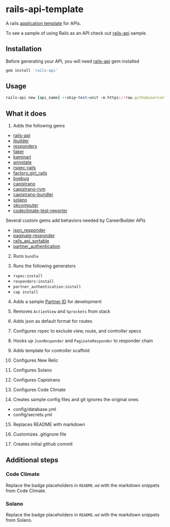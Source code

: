 # rails-api-template

A rails [application template](http://guides.rubyonrails.org/rails_application_templates.html) for APIs.

To see a sample of using Rails as an API check out [rails-api](https://cagit.careerbuilder.com/zwelch/rails-api) sample.

## Installation

Before generating your API, you will need [rails-api](https://github.com/rails-api/rails-api) gem installed

```ruby
gem install 'rails-api'
```

## Usage

```ruby
rails-api new [api_name] --skip-test-unit -m https://raw.githubusercontent.com/zacharywelch/rails-api-template/master/template.rb
```

## What it does

1. Adds the following gems
  - [rails-api](https://github.com/rails-api/rails-api)
  - [jbuilder](https://github.com/rails/jbuilder)
  - [responders](https://github.com/plataformatec/responders)
  - [faker](https://github.com/stympy/faker)
  - [kaminari](https://github.com/amatsuda/kaminari)
  - [annotate](https://github.com/ctran/annotate_models)
  - [rspec-rails](https://github.com/rspec/rspec-rails)
  - [factory_girl_rails](https://github.com/thoughtbot/factory_girl_rails)
  - [byebug](https://github.com/deivid-rodriguez/byebug)
  - [capistrano](https://github.com/capistrano/capistrano)
  - [capistrano-rvm](https://github.com/capistrano/rvm)
  - [capistrano-bundler](https://github.com/capistrano/bundler)
  - [solano](https://github.com/solanolabs/solano)
  - [okcomputer](https://github.com/sportngin/okcomputer)
  - [codeclimate-test-reporter](https://github.com/codeclimate/ruby-test-reporter)

  Several custom gems add behaviors needed by CareerBuilder APIs
  - [json_responder](https://cagit.careerbuilder.com/zwelch/json_responder)
  - [paginate-responder](https://cagit.careerbuilder.com/zwelch/paginate-responder)
  - [rails_api_sortable](https://cagit.careerbuilder.com/zwelch/rails_api_sortable)
  - [partner_authentication](https://cagit.careerbuilder.com/zwelch/partner_authentication)

2. Runs `bundle`

3. Runs the following generators
  - `rspec:install`
  - `responders:install`
  - `partner_authentication:install`
  - `cap install`

4. Adds a sample [Partner ID](https://cagit.careerbuilder.com/zwelch/partner_authentication) for development

5. Removes `ActionView` and `Sprockets` from stack

6. Adds json as default format for routes

7. Configures rspec to exclude view, route, and controller specs

8. Hooks up `JsonResponder` and `PaginateResponder` to responder chain

9. Adds template for controller scaffold

10. Configures New Relic

11. Configures Solano

12. Configures Capistrano

13. Configures Code Climate

14. Creates sample config files and git ignores the original ones
  - config/database.yml
  - config/secrets.yml

15. Replaces README with markdown

16. Customizes .gitignore file

17. Creates initial github commit

## Additional steps

### Code Climate
Replace the badge placeholders in `README.md` with the markdown snippets from Code Climate.

### Solano
Replace the badge placeholders in `README.md` with the markdown snippets from Solano.
